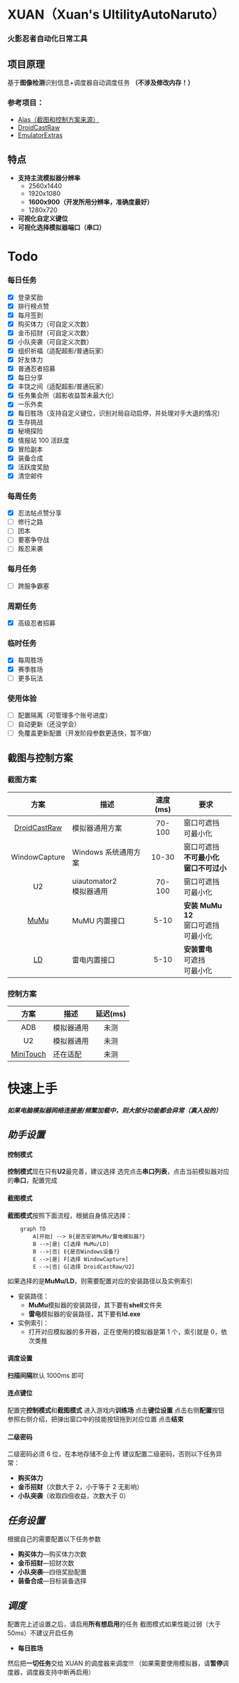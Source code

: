 # XUAN（Xuan's UltilityAutoNaruto）

### 火影忍者自动化日常工具

## 项目原理

基于**图像检测**识别信息+调度器自动调度任务
**（不涉及修改内存！）**
### 参考项目：
- [Alas（截图和控制方案来源）](https://github.com/LmeSzinc/AzurLaneAutoScript)
- [DroidCastRaw](https://github.com/Torther/DroidCast_raw)
- [EmulatorExtras](https://github.com/MaaXYZ/EmulatorExtras)

## 特点

- **支持主流模拟器分辨率**
  - 2560x1440
  - 1920x1080
  - **1600x900（开发所用分辨率，准确度最好）**
  - 1280x720
- **可视化自定义键位**
- **可视化选择模拟器端口（串口）**

# Todo

### 每日任务

- [x] 登录奖励
- [x] 排行榜点赞
- [x] 每月签到
- [x] 购买体力（可自定义次数）
- [x] 金币招财（可自定义次数）
- [x] 小队突袭（可自定义次数）
- [x] 组织祈福（适配超影/普通玩家）
- [x] 好友体力
- [x] 普通忍者招募
- [x] 每日分享
- [x] 丰饶之间（适配超影/普通玩家）
- [x] 任务集会所（超影收益暂未最大化）
- [x] 一乐外卖
- [x] 每日胜场（支持自定义键位，识别对局自动启停，并处理对手大退的情况）
- [x] 生存挑战
- [x] 秘境探险
- [x] 情报站 100 活跃度
- [x] 冒险副本
- [x] 装备合成
- [x] 活跃度奖励
- [x] 清空邮件

### 每周任务

- [x] 忍法帖点赞分享
- [ ] 修行之路
- [ ] 团本
- [ ] 要塞争夺战
- [ ] 叛忍来袭

### 每月任务

- [ ] 跨服争霸塞

### 周期任务

- [x] 高级忍者招募

### 临时任务

- [x] 每周胜场
- [x] 赛季胜场
- [ ] 更多玩法

### 使用体验

- [ ] 配置隔离（可管理多个账号进度）
- [ ] 自动更新（还没学会）
- [ ] 免覆盖更新配置（开发阶段参数更迭快，暂不做）

## 截图与控制方案

### 截图方案

|                           方案                           | 描述                       | 速度(ms) | 要求                                             |
| :------------------------------------------------------: | -------------------------- | :------: | ------------------------------------------------ |
| [DroidCastRaw](https://github.com/Torther/DroidCast_raw) | 模拟器通用方案             |  70-100  | 窗口可遮挡<br>可最小化                           |
|                      WindowCapture                       | Windows 系统通用方案       |  10-30   | 窗口可遮挡<br>**不可最小化**<br>**窗口不可过小** |
|                            U2                            | uiautomator2<br>模拟器通用 |  70-100  | 窗口可遮挡<br>可最小化                           |
|     [MuMu](https://github.com/MaaXYZ/EmulatorExtras)     | MuMU 内置接口              |   5-10   | **安装 MuMu 12**<br>窗口可遮挡<br>可最小化       |
|      [LD](https://github.com/MaaXYZ/EmulatorExtras)      | 雷电内置接口               |   5-10   | **安装雷电**<br>可遮挡<br>可最小化               |

### 控制方案

|                       方案                        | 描述       | 延迟(ms) |
| :-----------------------------------------------: | ---------- | :------: |
|                        ADB                        | 模拟器通用 |   未测   |
|                        U2                         | 模拟器通用 |   未测   |
| [MiniTouch](https://github.com/openstf/minitouch) | 还在适配   |   未测   |

# 快速上手

##### 如果电脑模拟器网络连接差/频繁加载中，则大部分功能都会异常（真入投的）

## *助手设置*

#### 控制模式

**控制模式**现在只有**U2**最完善，建议选择
选完点击**串口列表**，点击当前模拟器对应的**串口**，配置完成

#### 截图模式

**截图模式**按照下面流程，根据自身情况选择：<br>

```mermaid
    graph TD
        A[开始] --> B{是否安装MuMu/雷电模拟器?}
        B -->|是| C[选择 MuMu/LD]
        B -->|否| E{是否Windows设备?}
        E -->|是| F[选择 WindowCapture]
        E -->|否| G[选择 DroidCastRaw/U2]
```

如果选择的是**MuMu/LD**，则需要配置对应的安装路径以及实例索引

- 安装路径：
  - **MuMu**模拟器的安装路径，其下要有**shell**文件夹
  - **雷电**模拟器的安装路径，其下要有**ld.exe**
- 实例索引：
  - 打开对应模拟器的多开器，正在使用的模拟器是第 1 个，索引就是 0，依次类推

#### 调度设置

**扫描间隔**默认 1000ms 即可

#### 连点键位

配置完**控制模式**和**截图模式**
进入游戏内**训练场**
点击**键位设置**
点击右侧**配置**按钮
参照右侧介绍，把弹出窗口中的技能按钮拖到对应位置
点击**结束**

#### 二级密码

二级密码必须 6 位，在本地存储不会上传
建议配置二级密码，否则以下任务异常：

- **购买体力**
- **金币招财**（次数大于 2，小于等于 2 无影响）
- **小队突袭**（收取四倍收益，次数大于 0）

## *任务设置*

根据自己的需要配置以下任务参数

- **购买体力**—购买体力次数
- **金币招财**—招财次数
- **小队突袭**—四倍奖励配置
- **装备合成**—目标装备选择

## *调度*

配置完上述设置之后，请启用**所有想启用**的任务
截图模式如果性能过弱（大于 50ms）不建议开启任务

- **每日胜场**

然后把**一切任务**交给 XUAN 的调度器来调度!!!
（如果需要使用模拟器，请**暂停**调度器，调度器支持中断再启用）
